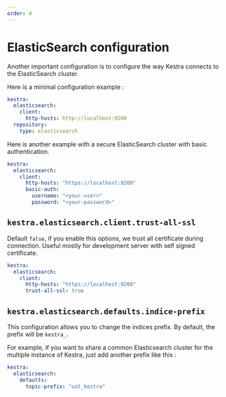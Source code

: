 ```yaml
---
order: 4
---
```

# ElasticSearch configuration
Another important configuration is to configure the way Kestra connects to the ElasticSearch cluster.

Here is a minimal configuration example :
```yaml
kestra:
  elasticsearch:
    client:
      http-hosts: http://localhost:9200
  repository:
    type: elasticsearch
```

Here is another example with a secure ElasticSearch cluster with basic authentication.

```yaml
kestra:
  elasticsearch:
    client:
      http-hosts: "https://localhost:9200"
      basic-auth:
        username: "<your-user>"
        password: "<your-password>"
```

## `kestra.elasticsearch.client.trust-all-ssl`
Default `false`, if you enable this options, we trust all certificate during connection. Useful mostly for development server with self signed certificate.

```yaml
kestra:
  elasticsearch:
    client:
      http-hosts: "https://localhost:9200"
      trust-all-ssl: true
```

## `kestra.elasticsearch.defaults.indice-prefix`
This configuration allows you to change the indices prefix. By default, the prefix will be `kestra_`.

For example, if you want to share a common Elasticsearch cluster for the multiple instance of Kestra, just add another prefix like this :

```yaml
kestra:
  elasticsearch:
    defaults:
      topic-prefix: "uat_kestra"
```
